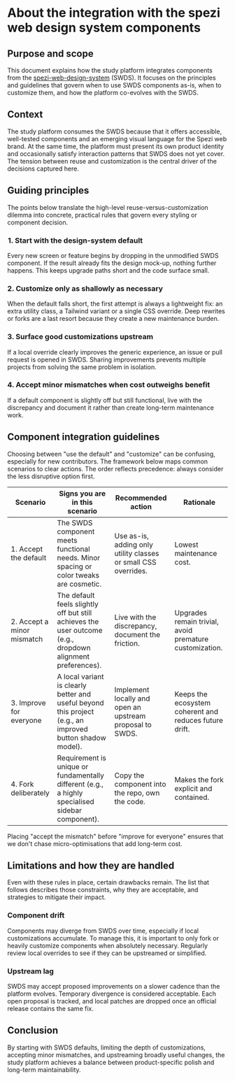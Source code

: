 <!--

This source file is part of the Stanford Biodesign Digital Health Spezi Web Study Platform open-source project

SPDX-FileCopyrightText: 2025 Stanford University and the project authors (see CONTRIBUTORS.md)

SPDX-License-Identifier: MIT

-->

# About the integration with the spezi web design system components

## Purpose and scope

This document explains how the study platform integrates components from the [spezi-web-design-system](https://github.com/StanfordSpezi/spezi-web-design-system) (SWDS). It focuses on the principles and guidelines that govern when to use SWDS components as-is, when to customize them, and how the platform co-evolves with the SWDS.

## Context

The study platform consumes the SWDS because that it offers accessible, well-tested components and an emerging visual language for the Spezi web brand. At the same time, the platform must present its own product identity and occasionally satisfy interaction patterns that SWDS does not yet cover. The tension between reuse and customization is the central driver of the decisions captured here.

## Guiding principles

The points below translate the high-level reuse-versus-customization dilemma into concrete, practical rules that govern every styling or component decision.

###  1. Start with the design-system default

Every new screen or feature begins by dropping in the unmodified SWDS component. If the result already fits the design mock-up, nothing further happens. This keeps upgrade paths short and the code surface small.

### 2. Customize only as shallowly as necessary

When the default falls short, the first attempt is always a lightweight fix: an extra utility class, a Tailwind variant or a single CSS override. Deep rewrites or forks are a last resort because they create a new maintenance burden.

### 3. Surface good customizations upstream

If a local override clearly improves the generic experience, an issue or pull request is opened in SWDS. Sharing improvements prevents multiple projects from solving the same problem in isolation.

### 4. Accept minor mismatches when cost outweighs benefit

If a default component is slightly off but still functional, live with the discrepancy and document it rather than create long-term maintenance work.

## Component integration guidelines

Choosing between "use the default" and "customize" can be confusing, especially for new contributors. The framework below maps common scenarios to clear actions. The order reflects precedence: always consider the less disruptive option first.

| Scenario                   | Signs you are in this scenario                                                                             | Recommended action                                             | Rationale                                               |
| -------------------------- | ---------------------------------------------------------------------------------------------------------- | -------------------------------------------------------------- | ------------------------------------------------------- |
| 1. Accept the default      | The SWDS component meets functional needs. Minor spacing or color tweaks are cosmetic.                     | Use as-is, adding only utility classes or small CSS overrides. | Lowest maintenance cost.                                |
| 2. Accept a minor mismatch | The default feels slightly off but still achieves the user outcome (e.g., dropdown alignment preferences). | Live with the discrepancy, document the friction.              | Upgrades remain trivial, avoid premature customization. |
| 3. Improve for everyone    | A local variant is clearly better and useful beyond this project (e.g., an improved button shadow model).  | Implement locally and open an upstream proposal to SWDS.       | Keeps the ecosystem coherent and reduces future drift.  |
| 4. Fork deliberately       | Requirement is unique or fundamentally different (e.g., a highly specialised sidebar component).           | Copy the component into the repo, own the code.                | Makes the fork explicit and contained.                  |

Placing "accept the mismatch" before "improve for everyone" ensures that we don't chase micro-optimisations that add long-term cost.

## Limitations and how they are handled

Even with these rules in place, certain drawbacks remain. The list that follows describes those constraints, why they are acceptable, and strategies to mitigate their impact.

### Component drift

Components may diverge from SWDS over time, especially if local customizations accumulate. To manage this, it is important to only fork or heavily customize components when absolutely necessary. Regularly review local overrides to see if they can be upstreamed or simplified.

### Upstream lag

SWDS may accept proposed improvements on a slower cadence than the platform evolves. Temporary divergence is considered acceptable. Each open proposal is tracked, and local patches are dropped once an official release contains the same fix.

## Conclusion

By starting with SWDS defaults, limiting the depth of customizations, accepting minor mismatches, and upstreaming broadly useful changes, the study platform achieves a balance between product-specific polish and long-term maintainability.
